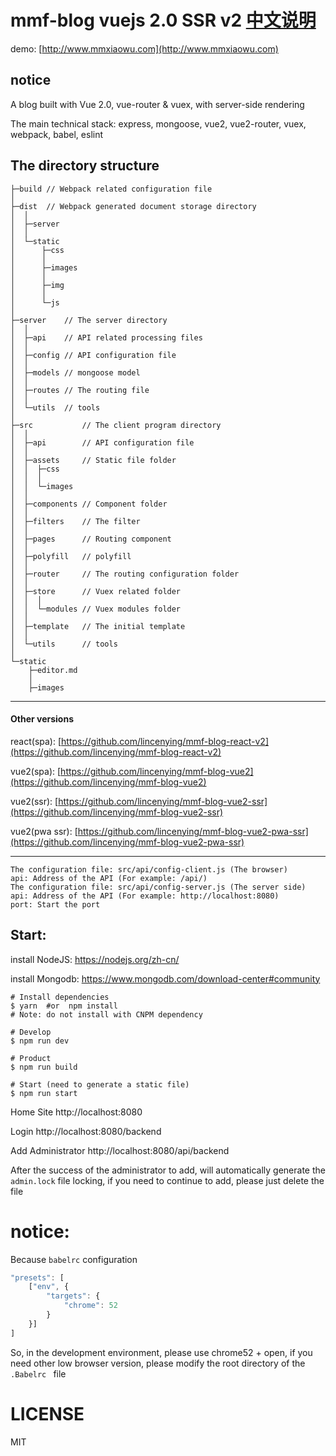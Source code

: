 # mmf-blog vuejs 2.0 SSR v2         [中文说明](https://github.com/lincenying/mmf-blog-vue2-ssr/blob/master/README_CN.md)

demo: [http://www.mmxiaowu.com](http://www.mmxiaowu.com)

## notice

A blog built with Vue 2.0, vue-router & vuex, with server-side rendering

The main technical stack: express, mongoose, vue2, vue2-router, vuex, webpack, babel, eslint

## The directory structure

```
├─build // Webpack related configuration file
│
├─dist  // Webpack generated document storage directory
│  │
│  ├─server
│  │
│  └─static
│      ├─css
│      │
│      ├─images
│      │
│      ├─img
│      │
│      └─js
│
├─server    // The server directory
│  │
│  ├─api    // API related processing files
│  │
│  ├─config // API configuration file
│  │
│  ├─models // mongoose model
│  │
│  ├─routes // The routing file
│  │
│  └─utils  // tools
│
├─src           // The client program directory
│  │
│  ├─api        // API configuration file
│  │
│  ├─assets     // Static file folder
│  │  ├─css
│  │  │
│  │  └─images
│  │
│  ├─components // Component folder
│  │
│  ├─filters    // The filter
│  │
│  ├─pages      // Routing component
│  │
│  ├─polyfill   // polyfill
│  │
│  ├─router     // The routing configuration folder
│  │
│  ├─store      // Vuex related folder
│  │  │
│  │  └─modules // Vuex modules folder
│  │
│  ├─template   // The initial template
│  │
│  └─utils      // tools
│
└─static
    ├─editor.md
    │
    ├─images

```

---

#### Other versions

react(spa): [https://github.com/lincenying/mmf-blog-react-v2](https://github.com/lincenying/mmf-blog-react-v2)

vue2(spa): [https://github.com/lincenying/mmf-blog-vue2](https://github.com/lincenying/mmf-blog-vue2)

vue2(ssr): [https://github.com/lincenying/mmf-blog-vue2-ssr](https://github.com/lincenying/mmf-blog-vue2-ssr)

vue2(pwa ssr): [https://github.com/lincenying/mmf-blog-vue2-pwa-ssr](https://github.com/lincenying/mmf-blog-vue2-pwa-ssr)

---

```
The configuration file: src/api/config-client.js (The browser)
api: Address of the API (For example: /api/)
The configuration file: src/api/config-server.js (The server side)
api: Address of the API (For example: http://localhost:8080)
port: Start the port
```

## Start:
install NodeJS:
https://nodejs.org/zh-cn/

install Mongodb:
https://www.mongodb.com/download-center#community

```shell
# Install dependencies
$ yarn  #or  npm install
# Note: do not install with CNPM dependency

# Develop
$ npm run dev

# Product
$ npm run build

# Start (need to generate a static file)
$ npm run start
```

Home Site
http://localhost:8080

Login
http://localhost:8080/backend

Add Administrator
http://localhost:8080/api/backend

After the success of the administrator to add, will automatically generate the `admin.lock` file locking, if you need to continue to add, please just delete the file

# notice:
Because ` babelrc ` configuration

```javascript
"presets": [
    ["env", {
        "targets": {
            "chrome": 52
        }
    }]
]
```
So, in the development environment, please use chrome52 + open, if you need other low browser version, please modify the root directory of the `.Babelrc ` file

# LICENSE

MIT
